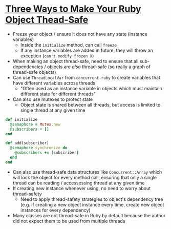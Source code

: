 # [Three Ways to Make Your Ruby Object Thead-Safe](https://blog.arkency.com/3-ways-to-make-your-ruby-object-thread-safe/)

* Freeze your object / ensure it does not have any state (instance variables)
  * Inside the `initialize` method, can call `freeze`
  * If any instance variables are added in future, they will throw an exception (`can't modify frozen X`)
* When making an object thread-safe, need to ensure that all sub-dependencies / objects are _also_ thread-safe (so really a graph of thread-safe objects)
* Can use `ThreadLocalVar` from `concurrent-ruby` to create variables that have different variables across threads
  * "Often used as an instance variable in objects which must maintain different state for different threads"
* Can also use mutexes to protect state
  * Object state is shared between all threads, but access is limited to single thread at any given time

```ruby
def initialize
  @semaphore = Mutex.new
  @subscribers = []
end

def add(subscriber)
  @semaphore.synchronize do
    @subscribers += [subscriber]
  end
end
```

* Can also use thread-safe data structures like `Concurrent::Array` which will lock the object for every method call, ensuring that only a single thread can be reading / accessessing thread at any given time
* If creating new instance whenever using, no need to worry about thread-safety
  * Need to apply thread-safety strategies to object's dependency tree (e.g. if creating a new object instance every time, create new object instances for every dependency)
* Many classes are not thread-safe in Ruby by default because the author did not expect them to be used from multiple threads
